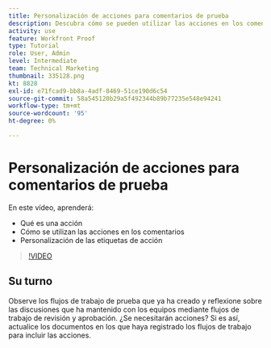 ```yaml
---
title: Personalización de acciones para comentarios de prueba
description: Descubra cómo se pueden utilizar las acciones en los comentarios de prueba. Aprenda a configurar y personalizar etiquetas de acción para las funciones de prueba de .
activity: use
feature: Workfront Proof
type: Tutorial
role: User, Admin
level: Intermediate
team: Technical Marketing
thumbnail: 335128.png
kt: 8828
exl-id: e71fcad9-bb8a-4adf-8469-51ce190d6c54
source-git-commit: 58a545120b29a5f492344b89b77235e548e94241
workflow-type: tm+mt
source-wordcount: '95'
ht-degree: 0%

---
```


# Personalización de acciones para comentarios de prueba

En este vídeo, aprenderá:

* Qué es una acción
* Cómo se utilizan las acciones en los comentarios
* Personalización de las etiquetas de acción

>[!VIDEO](https://video.tv.adobe.com/v/335128/?quality=12)

## Su turno

Observe los flujos de trabajo de prueba que ya ha creado y reflexione sobre las discusiones que ha mantenido con los equipos mediante flujos de trabajo de revisión y aprobación. ¿Se necesitarán acciones? Si es así, actualice los documentos en los que haya registrado los flujos de trabajo para incluir las acciones.

